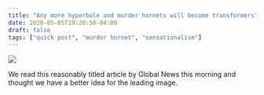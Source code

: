 ```yaml
---
title: "Any more hyperbole and murder hornets will become transformers"
date: 2020-05-05T19:20:50-04:00
draft: false
tags: ["quick post", "murder hornet", "sensationalism"]
---
```


![](/images/QP-2020-05-05.gif)

We read this reasonably titled article by Global News this morning and thought we have a better idea for the leading image.
